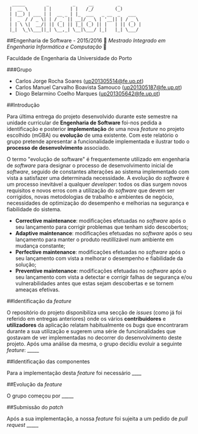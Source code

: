```
  _____        _         _     __         _        
 |  __ \      | |       | |   /_/        (_)       
 | |__) | ___ | |  __ _ | |_  ___   _ __  _   ___  
 |  _  / / _ \| | / _` || __|/ _ \ | '__|| | / _ \ 
 | | \ \|  __/| || (_| || |_| (_) || |   | || (_) |
 |_|  \_\\___||_| \__,_| \__|\___/ |_|   |_| \___/ 
 ```
##Engenharia de Software - 2015/2016
:floppy_disk:  *Mestrado Integrado em Engenharia Informática e Computação*   :floppy_disk:

Faculdade de Engenharia da Universidade do Porto

###Grupo
* Carlos Jorge Rocha Soares (up201305514@fe.up.pt)
* Carlos Manuel Carvalho Boavista Samouco (up201305187@fe.up.pt)
* Diogo Belarmino Coelho Marques (up201305642@fe.up.pt)

##Introdução

Para última entrega do projeto desenvolvido durante este semestre na unidade curricular de **Engenharia de Software** foi-nos pedida a identificação e posterior **implementação** de uma nova *feature* no projeto escolhido (mGBA) ou **evolução** de uma existente. Com este relatório o grupo pretende apresentar a funcionalidade implementada e ilustrar todo o **processo de desenvolvimento** associado.

O termo "evolução de software" é frequentemente utilizado em engenharia de *software* para designar o processo de desenvolvimento inicial de *software*, seguido de constantes alterações ao sistema implementado com vista a satisfazer uma determinada necessidade. A evolução do *software* é um processo inevitável a qualquer *developer*: todos os dias surgem novos requisitos e novos erros com a utilização do *software* que devem ser corrigidos, novas metodologias de trabalho e ambientes de negócio, necessidades de optimização do desempenho e melhorias na segurança e fiabilidade do sistema. 

- **Corrective maintenance**: modificações efetuadas no *software* após o seu lançamento para corrigir problemas que tenham sido descobertos;
- **Adaptive maintenance**: modificações efetuadas no *software* após o seu lançamento para manter o produto reutillizável num ambiente em mudança constante;
- **Perfective maintenance**: modificações efetuadas no *software* após o seu lançamento com vista a melhorar o desempenho e fiabilidade da solução;
- **Preventive maintenance**: modificações efetuadas no *software* após o seu lançamento com vista a detectar e corrigir falhas de segurança e/ou vulnerabilidades antes que estas sejam descobertas e se tornem ameaças efetivas.

##Identificação da *feature*

O repositório do projeto disponibiliza uma secção de *issues* (como já foi referido em entregas anteriores) onde os vários **contribuidores** e **utilizadores** da aplicação relatam habitualmente os *bugs* que encontraram durante a sua utilização e sugerem uma série de funcionalidades que gostavam de ver implementadas no decorrer do desenvolvimento deste projeto. Após uma análise da mesma, o grupo decidiu evoluir a seguinte *feature*: _____

##Identificação das componentes

Para a implementação desta *feature* foi necessário ____

##Evolução da *feature*

O grupo começou por  _____

##Submissão do *patch*

Após a sua implementação, a nossa *feature* foi sujeita a um pedido de *pull request*  _____
